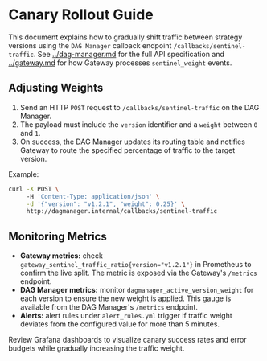 # Canary Rollout Guide

This document explains how to gradually shift traffic between strategy versions using the `DAG Manager` callback endpoint `/callbacks/sentinel-traffic`. See [../dag-manager.md](../dag-manager.md) for the full API specification and [../gateway.md](../gateway.md) for how Gateway processes `sentinel_weight` events.

## Adjusting Weights

1. Send an HTTP `POST` request to `/callbacks/sentinel-traffic` on the DAG Manager.
2. The payload must include the `version` identifier and a `weight` between `0` and `1`.
3. On success, the DAG Manager updates its routing table and notifies Gateway to route the specified percentage of traffic to the target version.

Example:

```bash
curl -X POST \ 
     -H 'Content-Type: application/json' \
     -d '{"version": "v1.2.1", "weight": 0.25}' \
     http://dagmanager.internal/callbacks/sentinel-traffic
```

## Monitoring Metrics

* **Gateway metrics:** check `gateway_sentinel_traffic_ratio{version="v1.2.1"}` in Prometheus to confirm the live split. The metric is exposed via the Gateway's `/metrics` endpoint.
* **DAG Manager metrics:** monitor `dagmanager_active_version_weight` for each version to ensure the new weight is applied. This gauge is available from the DAG Manager's `/metrics` endpoint.
* **Alerts:** alert rules under `alert_rules.yml` trigger if traffic weight deviates from the configured value for more than 5 minutes.

Review Grafana dashboards to visualize canary success rates and error budgets while gradually increasing the traffic weight.
